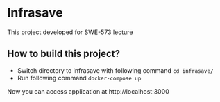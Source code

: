 # Infrasave

This project developed for SWE-573 lecture

## How to build this project?
* Switch directory to infrasave with following command `cd infrasave/`
* Run following command `docker-compose up`

Now you can access application at http://localhost:3000
